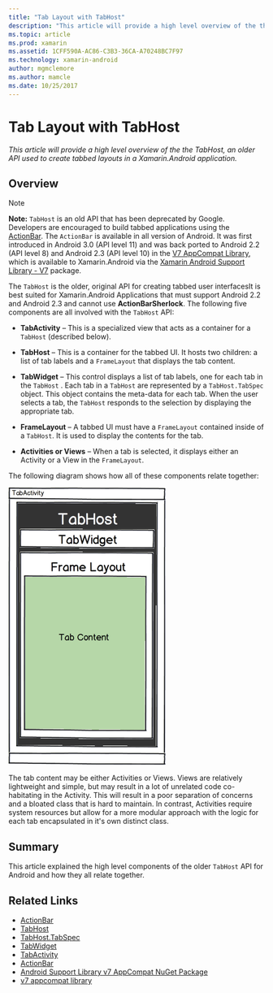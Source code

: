 ```yaml
---
title: "Tab Layout with TabHost"
description: "This article will provide a high level overview of the the TabHost, an older API used to create tabbed layouts in a Xamarin.Android application."
ms.topic: article
ms.prod: xamarin
ms.assetid: 1CFF590A-AC86-C3B3-36CA-A70248BC7F97
ms.technology: xamarin-android
author: mgmclemore
ms.author: mamcle
ms.date: 10/25/2017
---
```


# Tab Layout with TabHost

_This article will provide a high level overview of the the TabHost, an older API used to create tabbed layouts in a Xamarin.Android application._

<a name="Overview" />

## Overview

> [!NOTE]
> **Note:** `TabHost` is an old API that has been deprecated by Google. Developers are encouraged to
> build tabbed applications using the [ActionBar](~/android/user-interface/controls/action-bar.md). The
> `ActionBar` is available in all version of Android. It was first introduced in Android 3.0 (API level 11)
> and was back ported to Android 2.2 (API level 8) and Android 2.3 (API level 10) in
> the [V7 AppCompat Library](http://developer.android.com/tools/support-library/features.html#v7-appcompat), which
> is available to Xamarin.Android via the
> [Xamarin Android Support Library - V7](https://www.nuget.org/packages/Xamarin.Android.Support.v7.AppCompat/)
> package.

The `TabHost` is the older, original API for creating tabbed user
interfacesIt is best suited for Xamarin.Android Applications that must
support Android 2.2 and Android 2.3 and cannot use **ActionBarSherlock**.
The following five components are all involved with the `TabHost` API:

-  **TabActivity** &ndash; This is a specialized view that acts as a
   container for a `TabHost` (described below).

-  **TabHost** &ndash; This is a container for the tabbed UI. It hosts two
   children: a list of tab labels and a `FrameLayout` that displays the
   tab content.

-  **TabWidget** &ndash; This control displays a list of tab labels, one for
   each tab in the `TabHost` . Each tab in a `TabHost` are represented
   by a `TabHost.TabSpec` object. This object contains the meta-data
   for each tab. When the user selects a tab, the `TabHost` responds to
   the selection by displaying the appropriate tab.

-  **FrameLayout** &ndash; A tabbed UI must have a `FrameLayout` contained
   inside of a `TabHost`. It is used to display the contents for the
   tab.

-  **Activities or Views** &ndash; When a tab is selected, it displays either
   an Activity or a View in the `FrameLayout`.

The following diagram shows how all of these components relate
together:

![Diagram illustrating Frame Layout within TabWidget within TabHost](tab-host-images/image03.png)

The tab content may be either Activities or Views. Views are relatively
lightweight and simple, but may result in a lot of unrelated code
co-habitating in the Activity. This will result in a poor separation of
concerns and a bloated class that is hard to maintain. In contrast,
Activities require system resources but allow for a more modular
approach with the logic for each tab encapsulated in it's own distinct
class.

<a name="Summary" />

## Summary

This article explained the high level components of the older `TabHost`
API for Android and how they all relate together.



## Related Links

- [ActionBar](http://developer.android.com/guide/topics/ui/actionbar.html)
- [TabHost](https://developer.xamarin.com/api/type/Android.Widget.TabHost/)
- [TabHost.TabSpec](https://developer.xamarin.com/api/type/Android.Widget.TabHost+TabSpec/)
- [TabWidget](https://developer.xamarin.com/api/type/Android.Widget.TabWidget/)
- [TabActivity](https://developer.xamarin.com/api/type/Android.App.TabActivity/)
- [ActionBar](http://developer.android.com/guide/topics/ui/actionbar.html)
- [Android Support Library v7 AppCompat NuGet Package](https://www.nuget.org/packages/Xamarin.Android.Support.v7.AppCompat/)
- [v7 appcompat library](http://developer.android.com/tools/support-library/features.html#v7-appcompat)
